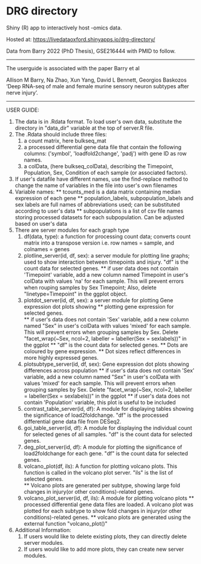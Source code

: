 # DRG directory

Shiny (R) app to interactively host -omics data.

Hosted at:
https://livedataoxford.shinyapps.io/drg-directory/

Data from Barry 2022 (PhD Thesis), GSE216444 with PMID to follow.

***
The userguide is associated with the paper Barry et al  


Allison M Barry, Na Zhao, Xun Yang, David L Bennett, Georgios Baskozos  
‘Deep RNA-seq of male and female murine sensory neuron subtypes after nerve injury’. 
  
***
  
USER GUIDE: 
1. The data is in .Rdata format. To load user's own data, substitute the directory in "data_dir" variable at the top of server.R file. 
2. The .Rdata should include three files: 
    1) a count matrix, here bulkseq_mat 
    2) a processed differential gene data file that contain the following columns: ('symbol', 'loadfold2change', 'padj') with gene ID as row names. 
    3) a colData, (here bulkseq_colData), describing the Timepoint, Population, Sex, Condition of each sample (or associated factors).  
3. If user's datafile have different names, use the find-replace method to change the name of variables in the file into user's own filenames 
4. Variable names: 
      ** tcounts_med is a data matrix containing median expression of each gene
      ** population_labels, subpopulation_labels and sex labels are full names of abbreviations used; can be substituted according to user's data 
      ** subpopulations is a list of csv file names storing processed datasets for each subpopulation. Can be adjusted based on user's data  
5. There are server modules for each graph type 
      1) df(data, type): a function for processing count data; converts count matrix into a transpose version i.e. row names = sample, and colnames = genes  
      2) plotline_server(id, df, sex): a server module for plotting line graphs; used to show interaction between timepoints and injury. "df" is the count data for selected genes.
              ** if user data does not contain 'Timepoint' variable, add a new column named Timepoint in user's colData with values 'na' for each sample. This will 
              prevent errors when rouping samples by Sex Timepoint; Also, delete "linetype=Timepoint" in the ggplot object. 
      3) plotdot_server(id, df, sex): a server module for plotting Gene expression dot plots showing
              ** plotting gene expression for selected genes.  
              ** if user's data does not contain 'Sex' variable, add a new column named "Sex" in user's colData with values 'mixed' for each sample. This will 
              prevent errors when grouping samples by Sex. Delete "facet_wrap(~Sex, ncol=2, labeller = labeller(Sex = sexlabels))" in the ggplot
              ** "df" is the count data for selected genes.
              ** Dots are coloured by gene expression.
              ** Dot sizes reflect differences in more highly expressed genes.
      4) plotsubtype_server(id, df, sex): Gene expression dot plots showing differences across population 
              ** if user's data does not contain 'Sex' variable, add a new column named "Sex" in user's colData with values 'mixed' for each sample. This will 
              prevent errors when grouping samples by Sex. Delete "facet_wrap(~Sex, ncol=2, labeller = labeller(Sex = sexlabels))" in the ggplot
              ** if user's data does not contain 'Population' variable, this plot is useful to be included 
      5) contrast_table_server(id, df): A module for displaying tables showing the significance of load2foldchange. "df" is the processed differential gene data file from DESeq2. 
      6) goi_table_server(id, df): A module for displaying the individual count for selected genes of all samples. "df" is the count data for selected genes. 
      7) deg_plot_server(id, df): A module for plotting the significance of load2foldchange for each gene. "df" is the count data for selected genes.
      8) volcano_plot(df, ils): A function for plotting volcano plots. This function is called in the volcano plot server. "ils" is the list of selected genes.  
              ** Volcano plots are generated per subtype, showing large fold changes in injury(or other conditions)-related genes. 
      9) volcano_plot_server(id, df, ils): A module for plotting volcano plots 
              ** processed differential gene data files are loaded. A volcano plot was plotted for each subtype to show fold changes in injury(or other conditions)-related genes. 
              ** volcano plots are generated using the external function "volcano_plot()"
4. Additional Information:
    1) If users would like to delete existing plots, they can directly delete server modules. 
    2) If users would like to add more plots, they can create new server modules. 
